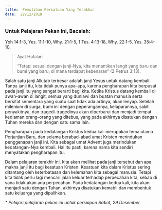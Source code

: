 ```yaml
---
title:  Pemulihan Persatuan Yang Terakhir
date:  22/12/2018
---
```


### Untuk Pelajaran Pekan Ini, Bacalah: 
Yoh 14:1-3, Yes. 11:1-10, Why. 21:1-5, 1 Tes. 4:13-18, Why. 22:1-5, Yes. 35:4-10.

> <p>Ayat Hafalan</p>
> “Tetapi sesuai dengan janji-Nya, kita menantikan langit yang baru dan bumi yang baru, di mana terdapat kebenaran” (2 Petrus 3:13).

Salah satu janji Alkitab terbesar adalah janji Yesus untuk datang kembali. Tanpa janji itu, kita tidak punya apa-apa, karena pengharapan kita berpusat pada janji itu yang sangat berarti bagi kita. Ketika Kristus datang kembali di awan-awan di langit, semua yang duniawi dan buatan manusia serta bersifat sementara yang suatu saat tidak ada artinya, akan lenyap. Setelah milenium di surga, bumi ini dengan peperangannya, kelaparannya, sakit penyakitnya, dan tragedi-tragedinya akan diperbarui dan menjadi tempat kediaman orang-orang yang ditebus, yang pada akhirnya disatukan dengan Tuhan mereka dan dengan satu sama lain.

Pengharapan pada kedatangan Kristus kedua kali merupakan tema utama Perjanjian Baru, dan selama berabad-abad umat Kristen merindukan penggenapan janji ini. Kita sebagai umat Advent juga merindukan kedatangan-Nya kembali. Hal itu pasti, karena nama kita sendiri menyatakan pengharapan itu.

Dalam pelajaran terakhir ini, kita akan melihat pada janji tersebut dan apa makna janji itu bagi kesatuan Kristen. Kesatuan kita dalam Kristus sering ditantang oleh keterbatasan dan kelemahan kita sebagai manusia. Tetapi kita tidak perlu lagi mencari jalan keluar terhadap perpecahan kita, sebab di sana tidak akan ada perpecahan. Pada kedatangan kedua kali, kita akan menjadi satu dengan Tuhan, akhirnya disatukan kemabli dan membentuk satu keluarga yang dipulihkan.

_* Pelajari pelajaran pekan ini untuk persiapan Sabat, 29 Desember._